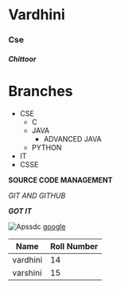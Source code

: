 # Vardhini
### Cse
##### Chittoor
# Branches
- CSE
  - C
  - JAVA
      - ADVANCED JAVA
  - PYTHON
- IT
- CSSE

**SOURCE CODE MANAGEMENT**

*GIT AND GITHUB*

***GOT IT***

![Apssdc](https://www.apssdc.in/home/images/apssdc_final.png)
[google](https://www.google.com/)

Name|Roll Number
---|---
vardhini|14
varshini|15
